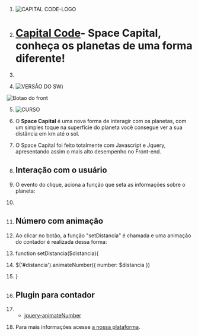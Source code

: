 
1.  ![CAPITAL CODE-LOGO](https://i.imgur.com/v1gbp9c.jpg)
  

2.  # [Capital Code]([https://capitalcode.com.br](https://capitalcode.com.br/))- Space Capital, conheça os planetas de uma forma diferente! #
    

3.    
    
4.  ![VERSÃO DO SW](http://img.shields.io/badge/Spacel%20Capital--%20version-v.1.1.7-blue.svg))
    
![Botao do front](https://img.shields.io/badge/Front-WEB-blue.svg)


5.  ![CURSO](https://img.shields.io/badge/Curso-01-orange.svg)

    

6.  O **Space  Capital**  é uma nova forma de interagir com os planetas, com um simples toque na superfície do planeta você consegue ver a sua distância em km até o sol.
    

7.  O Space  Capital foi feito totalmente com Javascript e Jquery, apresentando assim o mais alto desempenho no  Front-end.
    

8.  ## Interação com o usuário
    

9.  O evento do clique, aciona a função que seta as informações sobre o planeta:
    

10.  <div class="planet p-1" onclick="setDistancia('90')">
    

11.  ## Número com animação
    

12.  Ao clicar no botão, a função "setDistancia"  é chamada e uma animação do contador é realizada dessa forma:
    

13.  function setDistancia($distancia){  
    
14.  $('#distancia').animateNumber({ number: $distancia })  
    
15.  }
    

16.  ## Plugin para contador
    

17.  -  [jquery-animateNumber](https://[github.com/aishek/jquery-animateNumber](http://github.com/aishek/jquery-animateNumber))  
    

18.  Para mais informações acesse [a nossa plataforma](https://capitalcode.com.br).